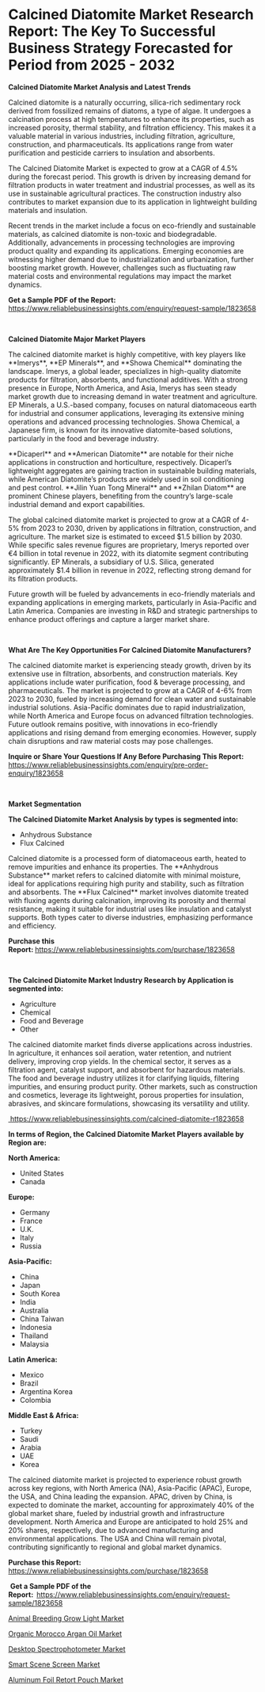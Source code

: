 <p><h1>Calcined Diatomite Market Research Report: The Key To Successful Business Strategy Forecasted for Period from 2025 - 2032</h1></p><p><strong>Calcined Diatomite Market Analysis and Latest Trends</strong></p>
<p><p>Calcined diatomite is a naturally occurring, silica-rich sedimentary rock derived from fossilized remains of diatoms, a type of algae. It undergoes a calcination process at high temperatures to enhance its properties, such as increased porosity, thermal stability, and filtration efficiency. This makes it a valuable material in various industries, including filtration, agriculture, construction, and pharmaceuticals. Its applications range from water purification and pesticide carriers to insulation and absorbents.</p><p>The Calcined Diatomite Market is expected to grow at a CAGR of 4.5% during the forecast period. This growth is driven by increasing demand for filtration products in water treatment and industrial processes, as well as its use in sustainable agricultural practices. The construction industry also contributes to market expansion due to its application in lightweight building materials and insulation.</p><p>Recent trends in the market include a focus on eco-friendly and sustainable materials, as calcined diatomite is non-toxic and biodegradable. Additionally, advancements in processing technologies are improving product quality and expanding its applications. Emerging economies are witnessing higher demand due to industrialization and urbanization, further boosting market growth. However, challenges such as fluctuating raw material costs and environmental regulations may impact the market dynamics.</p></p>
<p><strong>Get a Sample PDF of the Report:&nbsp;</strong> <a href="https://www.reliablebusinessinsights.com/enquiry/request-sample/1823658?utm_campaign=1091&utm_medium=2&utm_source=Github&utm_content=ia&utm_term=25012025&utm_id=calcined-diatomite">https://www.reliablebusinessinsights.com/enquiry/request-sample/1823658</a></p>
<p>&nbsp;</p>
<p><strong>Calcined Diatomite Major Market Players</strong></p>
<p><p>The calcined diatomite market is highly competitive, with key players like **Imerys**, **EP Minerals**, and **Showa Chemical** dominating the landscape. Imerys, a global leader, specializes in high-quality diatomite products for filtration, absorbents, and functional additives. With a strong presence in Europe, North America, and Asia, Imerys has seen steady market growth due to increasing demand in water treatment and agriculture. EP Minerals, a U.S.-based company, focuses on natural diatomaceous earth for industrial and consumer applications, leveraging its extensive mining operations and advanced processing technologies. Showa Chemical, a Japanese firm, is known for its innovative diatomite-based solutions, particularly in the food and beverage industry.</p><p>**Dicaperl** and **American Diatomite** are notable for their niche applications in construction and horticulture, respectively. Dicaperl’s lightweight aggregates are gaining traction in sustainable building materials, while American Diatomite’s products are widely used in soil conditioning and pest control. **Jilin Yuan Tong Mineral** and **Zhilan Diatom** are prominent Chinese players, benefiting from the country’s large-scale industrial demand and export capabilities.</p><p>The global calcined diatomite market is projected to grow at a CAGR of 4-5% from 2023 to 2030, driven by applications in filtration, construction, and agriculture. The market size is estimated to exceed $1.5 billion by 2030. While specific sales revenue figures are proprietary, Imerys reported over €4 billion in total revenue in 2022, with its diatomite segment contributing significantly. EP Minerals, a subsidiary of U.S. Silica, generated approximately $1.4 billion in revenue in 2022, reflecting strong demand for its filtration products.</p><p>Future growth will be fueled by advancements in eco-friendly materials and expanding applications in emerging markets, particularly in Asia-Pacific and Latin America. Companies are investing in R&D and strategic partnerships to enhance product offerings and capture a larger market share.</p></p>
<p>&nbsp;</p>
<p><strong>What Are The Key Opportunities For Calcined Diatomite Manufacturers?</strong></p>
<p><p>The calcined diatomite market is experiencing steady growth, driven by its extensive use in filtration, absorbents, and construction materials. Key applications include water purification, food & beverage processing, and pharmaceuticals. The market is projected to grow at a CAGR of 4-6% from 2023 to 2030, fueled by increasing demand for clean water and sustainable industrial solutions. Asia-Pacific dominates due to rapid industrialization, while North America and Europe focus on advanced filtration technologies. Future outlook remains positive, with innovations in eco-friendly applications and rising demand from emerging economies. However, supply chain disruptions and raw material costs may pose challenges.</p></p>
<p><strong>Inquire or Share Your Questions If Any Before Purchasing This Report:</strong> <a href="https://www.reliablebusinessinsights.com/enquiry/pre-order-enquiry/1823658?utm_campaign=1091&utm_medium=2&utm_source=Github&utm_content=ia&utm_term=25012025&utm_id=calcined-diatomite">https://www.reliablebusinessinsights.com/enquiry/pre-order-enquiry/1823658</a></p>
<p>&nbsp;</p>
<p><strong>Market Segmentation</strong></p>
<p><strong>The Calcined Diatomite Market Analysis by types is segmented into:</strong></p>
<p><ul><li>Anhydrous Substance</li><li>Flux Calcined</li></ul></p>
<p><p>Calcined diatomite is a processed form of diatomaceous earth, heated to remove impurities and enhance its properties. The **Anhydrous Substance** market refers to calcined diatomite with minimal moisture, ideal for applications requiring high purity and stability, such as filtration and absorbents. The **Flux Calcined** market involves diatomite treated with fluxing agents during calcination, improving its porosity and thermal resistance, making it suitable for industrial uses like insulation and catalyst supports. Both types cater to diverse industries, emphasizing performance and efficiency.</p></p>
<p><strong>Purchase this Report:&nbsp;</strong><a href="https://www.reliablebusinessinsights.com/purchase/1823658?utm_campaign=1091&utm_medium=2&utm_source=Github&utm_content=ia&utm_term=25012025&utm_id=calcined-diatomite">https://www.reliablebusinessinsights.com/purchase/1823658</a></p>
<p>&nbsp;</p>
<p><strong>The Calcined Diatomite Market Industry Research by Application is segmented into:</strong></p>
<p><ul><li>Agriculture</li><li>Chemical</li><li>Food and Beverage</li><li>Other</li></ul></p>
<p><p>The calcined diatomite market finds diverse applications across industries. In agriculture, it enhances soil aeration, water retention, and nutrient delivery, improving crop yields. In the chemical sector, it serves as a filtration agent, catalyst support, and absorbent for hazardous materials. The food and beverage industry utilizes it for clarifying liquids, filtering impurities, and ensuring product purity. Other markets, such as construction and cosmetics, leverage its lightweight, porous properties for insulation, abrasives, and skincare formulations, showcasing its versatility and utility.</p></p>
<p><a href="https://www.reliablebusinessinsights.com/calcined-diatomite-r1823658?utm_campaign=1091&utm_medium=2&utm_source=Github&utm_content=ia&utm_term=25012025&utm_id=calcined-diatomite">&nbsp;https://www.reliablebusinessinsights.com/calcined-diatomite-r1823658</a></p>
<p><strong>In terms of Region, the Calcined Diatomite Market Players available by Region are:</strong></p>
<p>
    <p> <strong> North America: </strong>
        <ul>
            <li>United States</li>
            <li>Canada</li>
        </ul>
        </p> 
    <p> <strong> Europe: </strong>
        <ul>
            <li>Germany</li>
            <li>France</li>
            <li>U.K.</li>
            <li>Italy</li>
            <li>Russia</li>
        </ul>
        </p> 
    <p> <strong> Asia-Pacific: </strong>
        <ul>
            <li>China</li>
            <li>Japan</li>
            <li>South Korea</li>
            <li>India</li>
            <li>Australia</li>
            <li>China Taiwan</li>
            <li>Indonesia</li>
            <li>Thailand</li>
            <li>Malaysia</li>
        </ul>
        </p> 
    <p> <strong> Latin America: </strong>
        <ul>
            <li>Mexico</li>
            <li>Brazil</li>
            <li>Argentina Korea</li>
            <li>Colombia</li>
        </ul>
        </p> 
    <p> <strong> Middle East & Africa: </strong>
        <ul>
            <li>Turkey</li>
            <li>Saudi</li>
            <li>Arabia</li>
            <li>UAE</li>
            <li>Korea</li>
        </ul>
    </p>
    </p>
<p><p>The calcined diatomite market is projected to experience robust growth across key regions, with North America (NA), Asia-Pacific (APAC), Europe, the USA, and China leading the expansion. APAC, driven by China, is expected to dominate the market, accounting for approximately 40% of the global market share, fueled by industrial growth and infrastructure development. North America and Europe are anticipated to hold 25% and 20% shares, respectively, due to advanced manufacturing and environmental applications. The USA and China will remain pivotal, contributing significantly to regional and global market dynamics.</p></p>
<p><strong>Purchase this Report: </strong><a href="https://www.reliablebusinessinsights.com/purchase/1823658?utm_campaign=1091&utm_medium=2&utm_source=Github&utm_content=ia&utm_term=25012025&utm_id=calcined-diatomite">https://www.reliablebusinessinsights.com/purchase/1823658</a></p>
<p>&nbsp;<strong>Get a Sample PDF of the Report:&nbsp;&nbsp;</strong><a href="https://www.reliablebusinessinsights.com/enquiry/request-sample/1823658?utm_campaign=1091&utm_medium=2&utm_source=Github&utm_content=ia&utm_term=25012025&utm_id=calcined-diatomite">https://www.reliablebusinessinsights.com/enquiry/request-sample/1823658</a></p>
<p><strong></strong></p>
<p><p><a href="https://www.linkedin.com/pulse/animal-breeding-grow-light-market-indicators-size-regional-1i6de?utm_campaign=1091&utm_medium=2&utm_source=Github&utm_content=ia&utm_term=25012025&utm_id=calcined-diatomite">Animal Breeding Grow Light Market</a></p><p><a href="https://github.com/suleimannichelle7/Market-Research-Report-List-1/blob/main/organic-morocco-argan-oil-market.md?utm_campaign=1091&utm_medium=2&utm_source=Github&utm_content=ia&utm_term=25012025&utm_id=calcined-diatomite">Organic Morocco Argan Oil Market</a></p><p><a href="https://www.linkedin.com/pulse/desktop-spectrophotometer-market-insights-industry-development-pfo8c?utm_campaign=1091&utm_medium=2&utm_source=Github&utm_content=ia&utm_term=25012025&utm_id=calcined-diatomite">Desktop Spectrophotometer Market</a></p><p><a href="https://www.linkedin.com/pulse/smart-scene-screen-market-size-share-analysis-projecting-dxj3e?utm_campaign=1091&utm_medium=2&utm_source=Github&utm_content=ia&utm_term=25012025&utm_id=calcined-diatomite">Smart Scene Screen Market</a></p><p><a href="https://github.com/krinerstormy331/Market-Research-Report-List-1/blob/main/aluminum-foil-retort-pouch-market.md?utm_campaign=1091&utm_medium=2&utm_source=Github&utm_content=ia&utm_term=25012025&utm_id=calcined-diatomite">Aluminum Foil Retort Pouch Market</a></p></p>